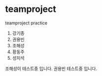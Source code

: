 # teamproject
teamproject practice

1. 강기종
2. 권용빈
3. 조해성
4. 황동주
5. 성지석

조해성이 테스트중 입니다.
권용빈 테스트중 입니다.